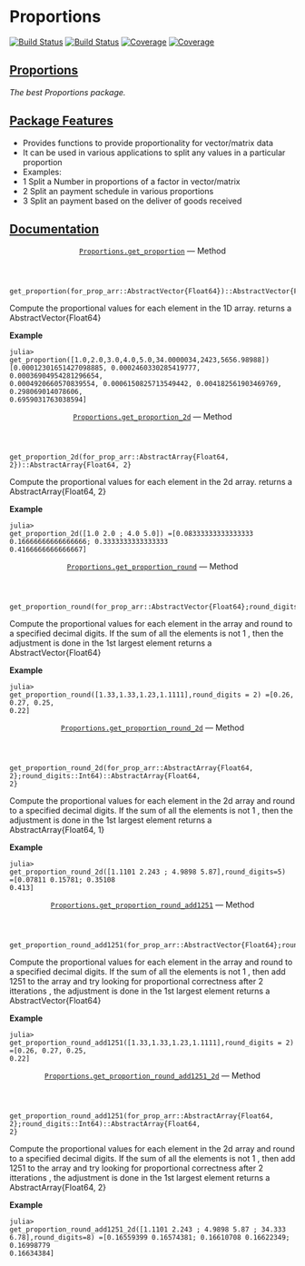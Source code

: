# Proportions

[![Build Status](https://travis-ci.com/hillelawaskar/Proportions.jl.svg?branch=main)](https://travis-ci.com/hillelawaskar/Proportions.jl)
[![Build Status](https://ci.appveyor.com/api/projects/status/github/hillelawaskar/Proportions.jl?svg=true)](https://ci.appveyor.com/project/hillelawaskar/Proportions-jl)
[![Coverage](https://codecov.io/gh/hillelawaskar/Proportions.jl/branch/main/graph/badge.svg)](https://codecov.io/gh/hillelawaskar/Proportions.jl)
[![Coverage](https://coveralls.io/repos/github/hillelawaskar/Proportions.jl/badge.svg?branch=main)](https://coveralls.io/github/hillelawaskar/Proportions.jl?branch=main)

</a><a class="docs-settings-button fas fa-cog" id="documenter-settings-button" href="#" title="Settings"></a><a class="docs-sidebar-button fa fa-bars is-hidden-desktop" id="documenter-sidebar-button" href="#"></a></div></header><article class="content" id="documenter-page"><h1 id="Proportions"><a class="docs-heading-anchor" href="#Proportions">Proportions</a><a id="Proportions-1"></a><a class="docs-heading-anchor-permalink" href="#Proportions" title="Permalink"></a></h1><p><em>The best Proportions package.</em></p><h2 id="Package-Features"><a class="docs-heading-anchor" href="#Package-Features">Package Features</a><a id="Package-Features-1"></a><a class="docs-heading-anchor-permalink" href="#Package-Features" title="Permalink"></a></h2><ul><li>Provides functions to provide proportionality for vector/matrix data</li><li>It can be used in various applications to split any values in a particular proportion</li><li>Examples:</li><li>1 Split a Number in proportions of a factor in vector/matrix</li><li>2 Split an payment schedule in various proportions</li><li>3 Split an payment based on the deliver of goods received</li></ul><h1 id="Documentation"><a class="docs-heading-anchor" href="#Documentation">Documentation</a><a id="Documentation-1"></a><a class="docs-heading-anchor-permalink" href="#Documentation" title="Permalink"></a></h1><article class="docstring"><header><a class="docstring-binding" id="Proportions.get_proportion-Tuple{AbstractVector{Float64}}" href="#Proportions.get_proportion-Tuple{AbstractVector{Float64}}"><code>Proportions.get_proportion</code></a> — <span class="docstring-category">Method</span></header><section><div><pre><code class="language-julia hljs">get_proportion(for_prop_arr::AbstractVector{Float64})::AbstractVector{Float64}</code></pre><p>Compute the proportional values for each element in the 1D array. returns a AbstractVector{Float64}</p><p><strong>Example</strong></p><pre><code class="nohighlight hljs">julia&gt; get_proportion([1.0,2.0,3.0,4.0,5.0,34.0000034,2423,5656.98988])
[0.00012301651427098885, 0.0002460330285419777, 0.00036904954281296654, 0.0004920660570839554, 0.0006150825713549442, 0.004182561903469769, 0.298069014078606, 0.6959031763038594]</code></pre></div></section></article><article class="docstring"><header><a class="docstring-binding" id="Proportions.get_proportion_2d-Tuple{AbstractMatrix{Float64}}" href="#Proportions.get_proportion_2d-Tuple{AbstractMatrix{Float64}}"><code>Proportions.get_proportion_2d</code></a> — <span class="docstring-category">Method</span></header><section><div><pre><code class="language-julia hljs">get_proportion_2d(for_prop_arr::AbstractArray{Float64, 2})::AbstractArray{Float64, 2}</code></pre><p>Compute the proportional values for each element in the 2d array. returns a AbstractArray{Float64, 2}</p><p><strong>Example</strong></p><pre><code class="nohighlight hljs">julia&gt; get_proportion_2d([1.0 2.0 ; 4.0 5.0])
=[0.08333333333333333 0.16666666666666666; 0.3333333333333333 0.4166666666666667]</code></pre></div></section></article><article class="docstring"><header><a class="docstring-binding" id="Proportions.get_proportion_round-Tuple{AbstractVector{Float64}}" href="#Proportions.get_proportion_round-Tuple{AbstractVector{Float64}}"><code>Proportions.get_proportion_round</code></a> — <span class="docstring-category">Method</span></header><section><div><pre><code class="language-julia hljs">get_proportion_round(for_prop_arr::AbstractVector{Float64};round_digits::Int64)::AbstractVector{Float64}</code></pre><p>Compute the proportional values for each element in the array and round to a specified decimal digits. If the sum of all the elements is not 1 , then the adjustment is done in the 1st largest element returns a AbstractVector{Float64}</p><p><strong>Example</strong></p><pre><code class="nohighlight hljs">julia&gt; get_proportion_round([1.33,1.33,1.23,1.1111],round_digits = 2)
=[0.26, 0.27, 0.25, 0.22]</code></pre></div></section></article><article class="docstring"><header><a class="docstring-binding" id="Proportions.get_proportion_round_2d-Tuple{AbstractMatrix{Float64}}" href="#Proportions.get_proportion_round_2d-Tuple{AbstractMatrix{Float64}}"><code>Proportions.get_proportion_round_2d</code></a> — <span class="docstring-category">Method</span></header><section><div><pre><code class="language-julia hljs">get_proportion_round_2d(for_prop_arr::AbstractArray{Float64, 2};round_digits::Int64)::AbstractArray{Float64, 2}</code></pre><p>Compute the proportional values for each element in the 2d array and round to a specified decimal digits. If the sum of all the elements is not 1 , then the adjustment is done in the 1st largest element returns a AbstractArray{Float64, 1}</p><p><strong>Example</strong></p><pre><code class="nohighlight hljs">julia&gt; get_proportion_round_2d([1.1101 2.243 ; 4.9898 5.87],round_digits=5)
=[0.07811 0.15781; 0.35108 0.413]</code></pre></div></section></article><article class="docstring"><header><a class="docstring-binding" id="Proportions.get_proportion_round_add1251-Tuple{AbstractVector{Float64}}" href="#Proportions.get_proportion_round_add1251-Tuple{AbstractVector{Float64}}"><code>Proportions.get_proportion_round_add1251</code></a> — <span class="docstring-category">Method</span></header><section><div><pre><code class="language-julia hljs">get_proportion_round_add1251(for_prop_arr::AbstractVector{Float64};round_digits::Int64)::AbstractVector{Float64}</code></pre><p>Compute the proportional values for each element in the array and round to a specified decimal digits. If the sum of all the elements is not 1 , then add 1251 to the array and try looking for proportional correctness after 2 itterations , the adjustment is done in the 1st largest element returns a AbstractVector{Float64}</p><p><strong>Example</strong></p><pre><code class="nohighlight hljs">julia&gt; get_proportion_round_add1251([1.33,1.33,1.23,1.1111],round_digits = 2)
=[0.26, 0.27, 0.25, 0.22]</code></pre></div></section></article><article class="docstring"><header><a class="docstring-binding" id="Proportions.get_proportion_round_add1251_2d-Tuple{AbstractMatrix{Float64}}" href="#Proportions.get_proportion_round_add1251_2d-Tuple{AbstractMatrix{Float64}}"><code>Proportions.get_proportion_round_add1251_2d</code></a> — <span class="docstring-category">Method</span></header><section><div><pre><code class="language-julia hljs">get_proportion_round_add1251(for_prop_arr::AbstractArray{Float64, 2};round_digits::Int64)::AbstractArray{Float64, 2}</code></pre><p>Compute the proportional values for each element in the 2d array and round to a specified decimal digits. If the sum of all the elements is not 1 , then add 1251 to the array and try looking for proportional correctness after 2 itterations , the adjustment is done in the 1st largest element returns a AbstractArray{Float64, 2}</p><p><strong>Example</strong></p><pre><code class="nohighlight hljs">julia&gt; get_proportion_round_add1251_2d([1.1101 2.243 ; 4.9898 5.87 ; 34.333 6.78],round_digits=8)
=[0.16559399 0.16574381; 0.16610708 0.16622349; 0.16998779 0.16634384]</code></pre></div></section></article></article></div></div></div></body></html>
